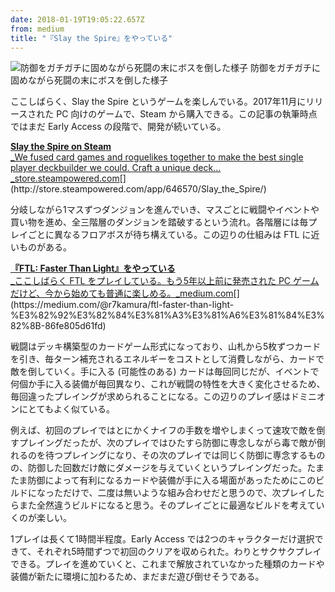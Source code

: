 ```yaml
---
date: 2018-01-19T19:05:22.657Z
from: medium
title: "『Slay the Spire』をやっている"
---
```


![防御をガチガチに固めながら死闘の末にボスを倒した様子](https://cdn-images-1.medium.com/max/800/1*zlsiVWa5pJa33S2EfimGpQ.png)
防御をガチガチに固めながら死闘の末にボスを倒した様子

ここしばらく、Slay the Spire というゲームを楽しんでいる。2017年11月にリリースされた PC 向けのゲームで、Steam から購入できる。この記事の執筆時点ではまだ Early Access の段階で、開発が続いている。

[**Slay the Spire on Steam**  
_We fused card games and roguelikes together to make the best single player deckbuilder we could. Craft a unique deck…_store.steampowered.com](http://store.steampowered.com/app/646570/Slay_the_Spire/ "http://store.steampowered.com/app/646570/Slay_the_Spire/")[](http://store.steampowered.com/app/646570/Slay_the_Spire/)

分岐しながら1マスずつダンジョンを進んでいき、マスごとに戦闘やイベントや買い物を進め、全三階層のダンジョンを踏破するという流れ。各階層には毎プレイごとに異なるフロアボスが待ち構えている。この辺りの仕組みは FTL に近いものがある。

[**『FTL: Faster Than Light』をやっている**  
_ここしばらく FTL をプレイしている。もう5年以上前に発売された PC ゲームだけど、今から始めても普通に楽しめる。_medium.com](https://medium.com/@r7kamura/ftl-faster-than-light-%E3%82%92%E3%82%84%E3%81%A3%E3%81%A6%E3%81%84%E3%82%8B-86fe805d61fd "https://medium.com/@r7kamura/ftl-faster-than-light-%E3%82%92%E3%82%84%E3%81%A3%E3%81%A6%E3%81%84%E3%82%8B-86fe805d61fd")[](https://medium.com/@r7kamura/ftl-faster-than-light-%E3%82%92%E3%82%84%E3%81%A3%E3%81%A6%E3%81%84%E3%82%8B-86fe805d61fd)

戦闘はデッキ構築型のカードゲーム形式になっており、山札から5枚ずつカードを引き、毎ターン補充されるエネルギーをコストとして消費しながら、カードで敵を倒していく。手に入る (可能性のある) カードは毎回同じだが、イベントで何個か手に入る装備が毎回異なり、これが戦闘の特性を大きく変化させるため、毎回違ったプレイングが求められることになる。この辺りのプレイ感はドミニオンにとてもよく似ている。

例えば、初回のプレイではとにかくナイフの手数を増やしまくって速攻で敵を倒すプレイングだったが、次のプレイではひたすら防御に専念しながら毒で敵が倒れるのを待つプレイングになり、その次のプレイでは同じく防御に専念するものの、防御した回数だけ敵にダメージを与えていくというプレイングだった。たまたま防御によって有利になるカードや装備が手に入る場面があったためにこのビルドになっただけで、二度は無いような組み合わせだと思うので、次プレイしたらまた全然違うビルドになると思う。そのプレイごとに最適なビルドを考えていくのが楽しい。

1プレイは長くて1時間半程度。Early Access では2つのキャラクターだけ選択できて、それぞれ5時間ずつで初回のクリアを収められた。わりとサクサクプレイできる。プレイを進めていくと、これまで解放されていなかった種類のカードや装備が新たに環境に加わるため、まだまだ遊び倒せそうである。
